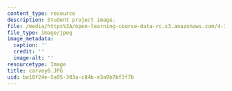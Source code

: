 ```yaml
---
content_type: resource
description: Student project image.
file: /media/https%3A/open-learning-course-data-rc.s3.amazonaws.com/4-341-introduction-to-photography-fall-2002/ba18f24e5a95303ac84be3a9b7bf3f7b_carvey6.JPG
file_type: image/jpeg
image_metadata:
  caption: ''
  credit: ''
  image-alt: ''
resourcetype: Image
title: carvey6.JPG
uid: ba18f24e-5a95-303a-c84b-e3a9b7bf3f7b
---
```

